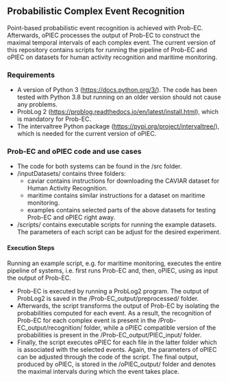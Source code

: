 ## Probabilistic Complex Event Recognition

Point-based probabilistic event recognition is achieved with Prob-EC. Afterwards, oPIEC processes the output of Prob-EC to construct the maximal temporal intervals of each complex event. The current version of this repository contains scripts for running the pipeline of Prob-EC and oPIEC on datasets for human activity recognition and maritime monitoring.

### Requirements

- A version of Python 3 (https://docs.python.org/3/). The code has been tested with Python 3.8 but running on an older version should not cause any problems.
- ProbLog 2 (https://problog.readthedocs.io/en/latest/install.html), which is mandatory for Prob-EC.
- The intervaltree Python package (https://pypi.org/project/intervaltree/), which is needed for the current version of oPIEC.


### Prob-EC and oPIEC code and use cases

- The code for both systems can be found in the /src folder.
- /inputDatasets/ contains three folders:
	- caviar contains instructions for downloading the CAVIAR dataset for Human Activity Recognition.
	- maritime contains similar instructions for a dataset on maritime monitoring.
	- examples contains selected parts of the above datasets for testing Prob-EC and oPIEC right away.
- /scripts/ contains executable scripts for running the example datasets. 
  The parameters of each script can be adjust for the desired experiment.

#### Execution Steps

Running an example script, e.g. for maritime monitoring, executes the entire pipeline of systems, i.e. first runs Prob-EC and, then, oPIEC, using as input the output of Prob-EC. 
- Prob-EC is executed by running a ProbLog2 program. The output of ProbLog2 is saved in the /Prob-EC_output/preprocessed/ folder. 
- Afterwards, the script transforms the output of Prob-EC by isolating the probabilities computed for each event. As a result, the recognition of Prob-EC for each complex event is present in the /Prob-EC_output/recognition/ folder, while a oPIEC compatible version of the probabilities is present in the /Prob-EC_output/PIEC_input/ folder. 
- Finally, the script executes oPIEC for each file in the latter folder which is associated with the selected events. Again, the parameters of oPIEC can be adjusted through the code of the script. The final output, produced by oPIEC, is stored in the /oPIEC_output/ folder and denotes the maximal intervals during which the event takes place.
